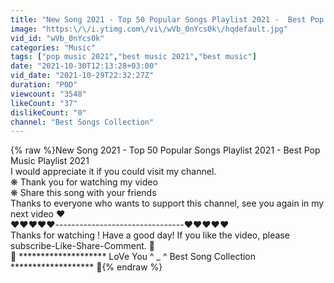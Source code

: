 ```yaml
---
title: "New Song 2021 - Top 50 Popular Songs Playlist 2021 -  Best Pop Music Playlist 2021"
image: "https:\/\/i.ytimg.com\/vi\/wVb_0nYcs0k\/hqdefault.jpg"
vid_id: "wVb_0nYcs0k"
categories: "Music"
tags: ["pop music 2021","best music 2021","best music"]
date: "2021-10-30T12:13:28+03:00"
vid_date: "2021-10-29T22:32:27Z"
duration: "P0D"
viewcount: "3548"
likeCount: "37"
dislikeCount: "0"
channel: "Best Songs Collection"
---
```

{% raw %}New Song 2021 - Top 50 Popular Songs Playlist 2021 -  Best Pop Music Playlist 2021<br />I would appreciate it if you could visit my channel.<br />❋ Thank you for watching my video<br />❋ Share this song with your friends<br />Thanks to everyone who wants to support this channel, see you again in my next video ❤️<br />❤️❤️❤️❤️❤️--------------------------------❤️❤️❤️❤️❤️<br />Thanks for watching ! Have a good day! If you like the video, please subscribe-Like-Share-Comment. 💚<br />💟 ******************** LoVe You ^ _ ^ Best Song Collection ******************* 💟{% endraw %}
